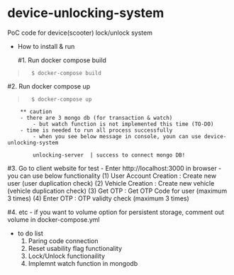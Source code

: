 # device-unlocking-system
PoC code for device(scooter) lock/unlock system

- How to install & run


   #1. Run docker compose build
>       $ docker-compose build

   #2. Run docker compose up
>       $ docker-compose up

        ** caution
        - there are 3 mongo db (for transaction & watch)
            - but watch function is not implemented this time (TO-DO)
        - time is needed to run all process successfully
            - when you see below message in console, youn can use device-unlocking-system
            
            unlocking-server  | success to connect mongo DB!

   #3. Go to client website for test
        - Enter http://localhost:3000 in browser
        - you can use below functionality
            (1) User Account Creation
                : Create new user (user duplication check)
            (2) Vehicle Creation
                : Create new vehicle (vehicle duplication check)
            (3) Get OTP
                : Get OTP Code for user (maximum 3 times)
            (4) Enter OTP
                : OTP validty check (maximum 3 times)

   #4. etc
        - if you want to volume option for persistent storage,
           comment out volume in docker-compose.yml



- to do list
    1. Paring code connection
    2. Reset usability flag functionality
    3. Lock/Unlock functionaility
    4. Implemnt watch function in mongodb
